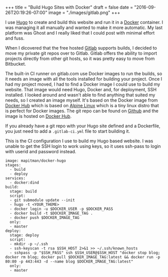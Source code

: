 +++
title = "Build Hugo Sites with Docker"
draft = false
date = "2016-09-26T20:19:26-07:00"
image = "./images/gitlab.png"
+++

I use [Hugo](https://gohugo.io/) to create and build this website and run it in a [Docker](https://www.docker.com/) container. I was managing it all manually and wanted to make it more automatic. My last platform was Ghost and I really liked that I could post with minimal effort and fuss.  

When I dicovered that the free hosted [Gitlab](https://gitlab.com) supports builds, I decided to move my private git repos over to Gitlab. Gitlab offers the ability to import projects directly from other git hosts, so it was pretty easy to move from Bitbucket. 

The built-in CI runner on gitlab.com use Docker images to run the builds, so it needs an image with all the tools installed for building your project. Once I had my project moved, I had to find a Docker image I could use to build my website. That image would need Hugo, Docker and, for deployment, SSH installed. I looked around and wasn't able to find anything that suited my needs, so I created an image myself. It's based on the Docker image from [Docker Hub](https://hub.docker.com/_/docker/) which is based on [Alpine Linux](https://alpinelinux.org/) which is a tiny linux distro that is perfect for Docker images. The git repo can be found on [Github](https://github.com/mapitman/docker-hugo) and the image is hosted on [Docker Hub](https://hub.docker.com/r/mapitman/docker-hugo/).

If you already have a git repo with your Hugo site defined and a Dockerfile, you just need to add a `.gitlab-ci.yml` file to start building it.

This is the CI configuration I use to build my Hugo based website. I was unable to get the SSH login to work using keys, so it uses ssh-pass to login with userid and password instead.

```
image: mapitman/docker-hugo
stages:
  - build
  - deploy
services:
  - docker:dind
build:
  stage: build
  script:
  - git submodule update --init
  - hugo -t <YOUR_THEME>
  - docker login -u $DOCKER_USER -p $DOCKER_PASS
  - docker build -t $DOCKER_IMAGE_TAG .
  - docker push $DOCKER_IMAGE_TAG
  only:
  - master
deploy:
  stage: deploy
  script:
  - mkdir -p ~/.ssh
  - ssh-keyscan -t rsa $SSH_HOST 2>&1 >> ~/.ssh/known_hosts
  - sshpass -p "$SSH_PASS" ssh $SSH_USER@$SSH_HOST "docker stop blog; docker rm blog; docker pull $DOCKER_IMAGE_TAG:latest && docker run -p 80:80 -p 443:443 -d --name blog $DOCKER_IMAGE_TAG:latest"
  only:
  - master
```




